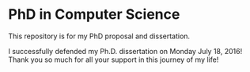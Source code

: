 # PhD in Computer Science
This repository is for my PhD proposal and dissertation.

I successfully defended my Ph.D. dissertation on Monday July 18, 2016!
Thank you so much for all your support in this journey of my life!